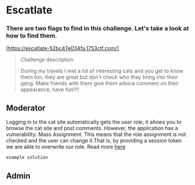 # Escatlate
### There are two flags to find in this challenge. Let's take a look at how to find them.
[https://escatlate-52bc47e034fa.1753ctf.com/]
>Challenge description
>
>During my travels I met a lot of interesting cats and you get to know them too, they are great but don't check who they bring into their gang. Make friends with them give them advice comment on their appearance, have fun!!!!
## Moderator

Logging in to the cat site automatically gets the *user role*, it allows you to browse the cat site and post comments. However, the application has a vulnerability: Mass Assignment. This means that the role assignment is not checked and the user can change it.That is, by providing a session token we are able to overwrite our role. Read more [here](https://tcm-sec.com/exploiting-mass-assignment-vulnerabilities/)

```bash 
example solution


```
## Admin

